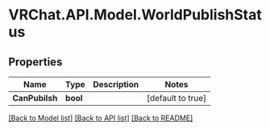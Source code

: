 # VRChat.API.Model.WorldPublishStatus

## Properties

Name | Type | Description | Notes
------------ | ------------- | ------------- | -------------
**CanPubilsh** | **bool** |  | [default to true]

[[Back to Model list]](../README.md#documentation-for-models) [[Back to API list]](../README.md#documentation-for-api-endpoints) [[Back to README]](../README.md)

